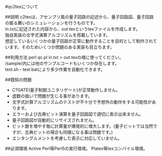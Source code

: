 #qc2texについて

##説明
c2texは、アセンブリ風の量子回路の記述から、量子回路図、量子回路の振る舞いのシミュレーションを行うものです。  
in.txtに記述された内容から、out.texというtexファイルを作成します。  
独自実装の文字式演算アルゴリズムを搭載しています。  
想定しているいくつかの量子回路が正常に動作することを目的として制作されています。そのためいくつか問題のある実装も目立ちます。  

##利用方法
perl qc.pl in.txt > out.texの様に使ってください。  
/sample/内には他のサンプルコードもいくつか存在します。  
test.sh・test.batにより多少作業を自動化できます。

##既知の問題
* C?GATE(量子制御ユニタリゲート)が正常動作しません。
* 虚数の扱いで問題が生じる事があります。
* 文字式計算アルゴリズムのテストが不十分で予想外の動作をする可能性があります。
* エラーおよび古典ビット演算を量子回路図で適切に表示出来ません。
* 量子回路図が自動的にリサイズされません。
* ビット数を増やす毎に計算量が爆発的に増大します。(量子ビットでは当然ですが、古典ビットの場合も同様になる事は問題です。)
* エンタングルメントを考慮した表示に対応していません。
 
##必須環境
Active Perl等Perl5の実行環境。
Platex等texコンパイル環境。
